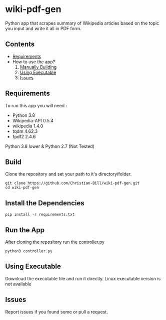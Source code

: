 # wiki-pdf-gen
Python app that scrapes summary of Wikipedia articles based on the topic you input and write it all in PDF form.

## Contents
- [Requirements](#requirements)
- How to use the app?
  1. [Manually Building](#build)
  2. [Using Executable](#using-executable)
  3. [Issues](#issues)

## Requirements

To run this app you will need :

- Python 3.8
- Wikipedia-API 0.5.4
- wikipedia 1.4.0
- tqdm 4.62.3
- fpdf2 2.4.6

Python 3.8 lower & Python 2.7 (Not Tested)

## Build
Clone the repository and set your path to it's directory/folder.
```
git clone https://github.com/Christian-Bill/wiki-pdf-gen.git
cd wiki-pdf-gen
```
## Install the Dependencies
```
pip install -r requirements.txt
```
## Run the App
After cloning the repository run the controller.py
```
python3 controller.py
```
## Using Executable
Download the executable file and run it directly.
Linux executable version is not available

## Issues
Report issues if you found some or pull a request.
